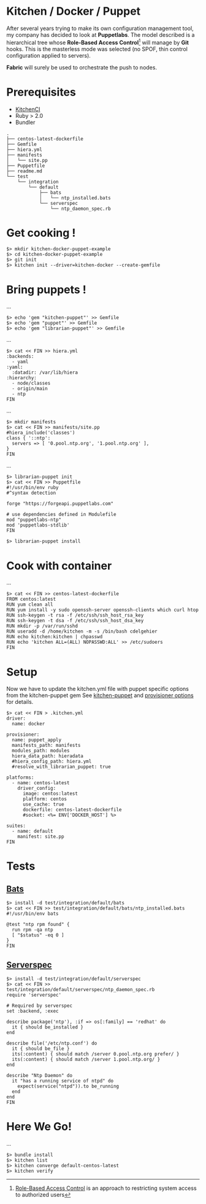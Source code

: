 Kitchen / Docker / Puppet
===================

After several years trying to make its own configuration management tool, my 	company has decided to look at **Puppetlabs**.
The model described is a hierarchical tree whose **Role-Based Access Control**[^RBAC] will manage by **Git** hooks. This is the masterless mode was selected (no SPOF, thin control configuration applied to servers).

**Fabric** will surely be used to orchestrate the push to nodes.

Prerequisites
=============

- [KitchenCI](http://kitchen.ci/) 
- Ruby > 2.0
- Bundler

```
.
├── centos-latest-dockerfile
├── Gemfile
├── hiera.yml
├── manifests
│   └── site.pp
├── Puppetfile
├── readme.md
└── test
    └── integration
        └── default
            ├── bats
            │   └── ntp_installed.bats
            └── serverspec
                └── ntp_daemon_spec.rb
```
Get cooking !
=============

```
$> mkdir kitchen-docker-puppet-example
$> cd kitchen-docker-puppet-example
$> git init
$> kitchen init --driver=kitchen-docker --create-gemfile
```

Bring puppets !
===============

...

```
$> echo 'gem "kitchen-puppet"' >> Gemfile
$> echo 'gem "puppet"' >> Gemfile
$> echo 'gem "librarian-puppet"' >> Gemfile
```
...
```
$> cat << FIN >> hiera.yml
:backends:
  - yaml
:yaml:
  :datadir: /var/lib/hiera
:hierarchy:
  - node/classes
  - origin/main
  - ntp
FIN
```
...
```
$> mkdir manifests
$> cat << FIN >> manifests/site.pp
#hiera_include('classes')
class { '::ntp':
  servers => [ '0.pool.ntp.org', '1.pool.ntp.org' ],
}
FIN
```
...
```
$> librarian-puppet init
$> cat << FIN >> Puppetfile
#!/usr/bin/env ruby
#^syntax detection

forge "https://forgeapi.puppetlabs.com"

# use dependencies defined in Modulefile
mod "puppetlabs-ntp"
mod 'puppetlabs-stdlib'
FIN

$> librarian-puppet install
```

Cook with container
===================

...
```
$> cat << FIN >> centos-latest-dockerfile
FROM centos:latest
RUN yum clean all
RUN yum install -y sudo openssh-server openssh-clients which curl htop
RUN ssh-keygen -t rsa -f /etc/ssh/ssh_host_rsa_key
RUN ssh-keygen -t dsa -f /etc/ssh/ssh_host_dsa_key
RUN mkdir -p /var/run/sshd
RUN useradd -d /home/kitchen -m -s /bin/bash cdelgehier
RUN echo kitchen:kitchen | chpasswd
RUN echo 'kitchen ALL=(ALL) NOPASSWD:ALL' >> /etc/sudoers
FIN
```

Setup
=====

Now we have to update the kitchen.yml file with puppet specific options from the kitchen-puppet gem See [kitchen-puppet](https://github.com/neillturner/kitchen-puppet) and [provisioner options](https://github.com/neillturner/kitchen-puppet/blob/master/provisioner_options.md) for details.
```
$> cat << FIN > .kitchen.yml
driver:
  name: docker

provisioner:
  name: puppet_apply
  manifests_path: manifests
  modules_path: modules
  hiera_data_path: hieradata
  #hiera_config_path: hiera.yml
  #resolve_with_librarian_puppet: true

platforms:
  - name: centos-latest
    driver_config:
      image: centos:latest
      platform: centos 
      use_cache: true
      dockerfile: centos-latest-dockerfile
      #socket: <%= ENV['DOCKER_HOST'] %>

suites:
  - name: default
    manifest: site.pp
FIN
```

Tests
=====

[Bats](https://github.com/sstephenson/bats)
----------
```
$> install -d test/integration/default/bats
$> cat << FIN >> test/integration/default/bats/ntp_installed.bats
#!/usr/bin/env bats

@test "ntp rpm found" {
  run rpm -qa ntp
  [ "$status" -eq 0 ]
}
FIN
```

[Serverspec](http://serverspec.org/)
----------

```
$> install -d test/integration/default/serverspec
$> cat << FIN >> test/integration/default/serverspec/ntp_daemon_spec.rb 
require 'serverspec'

# Required by serverspec
set :backend, :exec

describe package('ntp'), :if => os[:family] == 'redhat' do
  it { should be_installed }
end

describe file('/etc/ntp.conf') do
  it { should be_file }
  its(:content) { should match /server 0.pool.ntp.org prefer/ }
  its(:content) { should match /server 1.pool.ntp.org/ }
end

describe "Ntp Daemon" do
  it "has a running service of ntpd" do
    expect(service("ntpd")).to be_running
  end
end
FIN
```

<i class="icon-cog"></i>Here We Go! 
=====
...
```
$> bundle install
$> kitchen list
$> kitchen converge default-centos-latest
$> kitchen verify
```


[^RBAC]: [Role-Based Access Control](http://en.wikipedia.org/wiki/Role-based_access_control)  is an approach to restricting system access to authorized users




